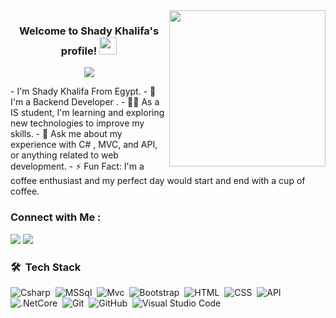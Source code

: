 
<img width="250" align="right" src="https://c.tenor.com/_DOBjnGspYAAAAAM/code-coding.gif">

<h3 align="center">
  Welcome to Shady Khalifa's profile!
  <img src="https://media.giphy.com/media/hvRJCLFzcasrR4ia7z/giphy.gif" width="28">
</h3>

<!-- Typing SVG by DenverCoder1 - https://github.com/DenverCoder1/readme-typing-svg -->
<p align="center">
  <a href="https://github.com/DenverCoder1/readme-typing-svg"><img src="https://readme-typing-svg.herokuapp.com/?lines=.Net%20-%20web%20developer;Always%20learning%20new%20things&font=Fira%20Code&center=true&width=440&height=45&color=f75c7e&vCenter=true&size=22"></a>
</p> 
-  I'm Shady Khalifa From Egypt.
- 🏢 I'm a Backend Developer .
- 👨‍💻 As a IS student, I'm learning and exploring new technologies to improve my skills.
- 💬 Ask me about my experience with C# , MVC, and API, or anything related to web development.
- ⚡ Fun Fact: I'm a coffee enthusiast and my perfect day would start and end with a cup of coffee.


### Connect with Me :

<a href="https://www.linkedin.com/in/shady-khalifa-413726211" target="_blank"><img src="https://img.shields.io/badge/-Shady%20Khalifa-0077B5?style=for-the-badge&logo=Linkedin&logoColor=white"/></a>
<a href="https://t.me/shady7kh" target="_blank"><img src="https://img.shields.io/badge/-Shady%20Khalifa-0077B5?style=for-the-badge&logo=Telegram&logoColor=white"/></a>
### 🛠 &nbsp;Tech Stack
![Csharp](https://img.shields.io/badge/-Csharp-05122A?style=flat&logo=Csharp)&nbsp;
![MSSql](https://img.shields.io/badge/-MSSql-05122A?style=flat&logo=MSSql)&nbsp;
![Mvc](https://img.shields.io/badge/-Mvc-05122A?style=flat&logo=Mvc)&nbsp;
![Bootstrap](https://img.shields.io/badge/-Bootstrap-05122A?style=flat&logo=bootstrap&logoColor=563D7C)&nbsp;
![HTML](https://img.shields.io/badge/-HTML-05122A?style=flat&logo=HTML5)&nbsp;
![CSS](https://img.shields.io/badge/-CSS-05122A?style=flat&logo=CSS3&logoColor=1572B6)&nbsp;
![API](https://img.shields.io/badge/-API-05122A?style=flat&logo=API)
![.NetCore](https://img.shields.io/badge/-.NetCore-05122A?style=flat&logo=.NetCore&logoColor=339933)&nbsp;
![Git](https://img.shields.io/badge/-Git-05122A?style=flat&logo=git)&nbsp;
![GitHub](https://img.shields.io/badge/-GitHub-05122A?style=flat&logo=github)&nbsp;
![Visual Studio Code](https://img.shields.io/badge/-Visual%20Studio%20Code-05122A?style=flat&logo=visual-studio-code&logoColor=007ACC)&nbsp;





